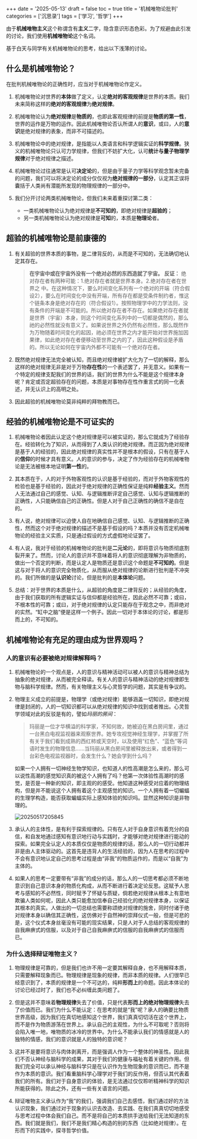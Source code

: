 +++
date = '2025-05-13'
draft = false
toc = true
title = '机械唯物论批判'
categories = ['沉思录']
tags = ['学习', '哲学']
+++

由于**机械唯物主义**这个称谓含有**主义**二字，隐含意识形态色彩。为了规避由此引发的讨论，我们使用**机械唯物论**这个名词。

基于白天与同学有关机械唯物论的思考，给出以下浅薄的讨论。

## 什么是机械唯物论？

在批判机械唯物论的正确性时，应当对于机械唯物论作定义。

1. 机械唯物论对世界的**本体**做了定义，认定**绝对的客观规律**是世界的本质。我们未来简称这样的**绝对的客观规律**为**绝对规律**。
   
2. 机械唯物论认为**绝对规律**是**物质的**，也即此客观规律的前提是**物质的第一性**，世界的运作是万物的运作。因此机械唯物论否认所谓人的**意识**，或曰，人的**意识**是绝对规律的表象，而非不可描述的。
   
3. 机械唯物论中的绝对规律，是指能以人类语言和科学逻辑实证的**科学规律**。狭义的机械唯物论只认可力学规律，但我们不妨扩大化，认可**统计与量子物理学规律**对于绝对规律之描述。
   
4. 机械唯物论过往通常是认可**决定论**的，但是由于量子力学等科学观念暂未完备的问题，我们可以将决定论的成分仅仅视为**绝对规律的一部分**，认定其正误将囊括于人类尚有潜能所发现的物理规律的一部分中。
   
5. 我们分开讨论两类机械唯物论，但我们未来着重探讨第二类：
   - 一类机械唯物论认为绝对规律是**不可知的**，即绝对规律是**超验的**；
   - 另一类机械唯物论认为绝对规律是**可知**的，本质是**物理论**者。

## 超验的机械唯物论是前康德的

1. 有关超验的世界本质的事物，是二律背反的，从而是不可知的，无法确切地认定其存在。
   >**在宇宙中或在宇宙外没有一个绝对必然的东西造就了宇宙。**
    **反证：** 绝对存在者有两种可能：1.绝对存在者就是世界本身。2.绝对存在者在世界之 中。在这种情况下，要么时间变化系列有一个绝对的开端（符合假设2），要么在时间变化中没有开端，所有存在都是受条件制约者，惟这个链条本身是绝对存在的（符合假设1）。按照物理学中的力学法则，没有条件的开端是不可能的。所以绝对存在者不存在。如果绝对存在者就是世界（宇宙）本身，则这个时间变化系列中的一切都是偶然的，那么祂的必然性就没有意义了。如果说世界之外仍然有必然性，那么既然作为万物随着时间变化的起因，祂必须在世界之内才能开始对世界施加因果律，如此绝对存在者便移动至世界之内的了，因此这种假设是矛盾的。所以无论如何在宇宙内外都不可能有一个绝对存在者。

2. 既然绝对规律无法完全被认知，而且绝对规律被扩大化为了一切的解释，那么这样的绝对规律无非是对于万物**存在性**的一个表述罢了，并无意义。如果有一个特定的规律支配我们的世界的话，我们的世界为什么不能是这个规律本身呢？肯定或否定超验存在的问题，本质是对事物存在性作重言式的同一化表述，并无认识上的高明之处。

3. 因此超验的机械唯物论莫非纯粹的拜物教而已。

## 经验的机械唯物论是不可证实的

1. 机械唯物论者因此认定这个绝对规律是可以被实证的，那么它就成为了经验存在。经验转化为了知识，从而得到了人类认识的绝对规律。而正因为绝对规律是基于人的经验的，因此绝对规律的真实性并不是根本的假设，只有在基于人的**信仰**的时候才具有意义。人的意识的参与，决定了作为经验存在的机械唯物论是无法被根本地证明**第一性**的。

2. 其本质在于，人的对于外物客观性的认识是基于经验的，而对于外物客观性的检验也是基于经验的，因此对于绝对规律的正确性保证是纯粹**经验主义**。然而人无法通过自己的感觉、认知、与逻辑推断评定自己感觉、认知与逻辑推断的正确性，人只能确信自己的正确性。但是人对于自己正确性的确信不是自在的。
   
3. 有人说，绝对规律可以迫使人自在地确信自己感觉、认知、与逻辑推断的正确性，然而这个对于绝对规律的描述不是基于假设的吗？本质并没有否定机械唯物论的经验主义实质，只是通过假设的方式虚假地论证罢了。
   
4. 有人说，我对于经验的机械唯物论的批判是**二元论**的，即将意识与物质彻底割裂开来了。然而，讨论人的意识并不意味着将人的意识彻底理解为非物质的，做出一个否定的判断，而是认定人是物质还是意识这个命题是**不可知的**。但是这与对于将人的意识完全物质化，从而服从绝对规律的论断进行批判是不冲突的。我们所做的是**认识论**讨论，但是批判的是**本体论**问题。

5. 总结：对于世界的本质是什么，从超验的角度是二律背反的；从经验的角度，由于我们获取的所有逻辑实证与信仰都是经验所在，因此必然不可靠；或曰，不根本性的可靠；或曰，对于绝对规律的认定只能存在于观念之中，而非绝对的实然。“缸中之脑”便是这样一个例子。因此一切对于本体论的讨论，都是形而上的，不可知的。
   
## 机械唯物论有充足的理由成为世界观吗？

### 人的意识有必要被绝对规律解释吗？

1. 机械唯物论的一个观点是，人的意识与精神活动可以被人的意识与精神总结为抽象的绝对规律，从而被完全释读。有关人的意识与精神活动的绝对规律即生物与脑科学规律。然而，有关物理主义与心灵哲学的问题，其实是有争议的。
   
2. 物理主义成立的前提是，物理学（或绝对规律）能够涵盖一切知识，即绝对规律是封闭的，人的一切知识都可以从绝对规律的知识中找到或者推出。心灵哲学领域对此的反驳是有的，譬如*玛丽的房间*：
   >玛丽是一位才华横溢的科学家，不知何故，她被迫在黑白房间里，通过一台黑白电视监视器来观察世界。她专攻视觉神经生理学，并掌握了所有关于我们看到成熟的西红柿或天空时，以及使用“红色”、“蓝色”等词语时发生的物理信息……当玛丽从黑白房间里被释放出来，或者得到一台彩色电视监视器时，会发生什么？她会学到什么吗？
   
   如果一个人拥有一切神经生物学知识，也知道人的性高潮是怎么来的，那么可以说性高潮的感觉知识真的被这个人拥有了吗？他第一次体验性高潮时的感觉，是否是一种新的知识，即主观的的感受。他知道这种感受对应着的物理结构，但是并不能说这个人拥有着这个主观感觉的知识。一个人拥有着一切蝙蝠的生理学构造，能否获取蝙蝠实际上感知体验的知识吗。显然这种知识是非物理的。
   
   ![20250517205845](https://raw.githubusercontent.com/an-jack511/blogIMG/main/MyBlogImg20250517205845.png)

3. 承认人的主体性，是有利于探索规律的。只有在人对于自身意识有着充分的自信，和自发地通过感知有意识地行动与实践时，才能够对绝对规律进行能动的探索。如果完全认定人的本质仅仅是物质的规律的话，那么人的一切行动都并非是由人主体驱动的。这首先是违背人的生活经验的，因为人在思考的过程中不会有意识地认定自己的思考过程是由“非我”的物质运作的，而是以“自我”为主体的。
   
4. 如果人的思考一定要带有“非我”的成分的话，那么人的一切思考都必须不断地意识到自己意识本身的物质化构成，从而不断进行着决定论反思。这赋予人思考与感知的不必然性，同时赋予了怀疑与质疑，倘若绝对规律从根本上有意地欺骗人类如何呢，因此人类只能愈加信奉自己经验化的绝对规律本身，以保证其根本的真实。人做出的一切总结也需要称颂绝对规律的施舍，同时付诸于绝对规律本身以确信其正确性，这仿佛对于自然神的崇拜仪式一般，但是可悲的是，这个仪式本身丝毫没有可能的现实结果，只是人对于人总结的客观规律的自我麻痹式的信服，以及对于自己自我麻痹式的信服的自我麻痹式的信服而已。
   
### 为什么选择辩证唯物主义？

1. 物理规律是可靠的，但是我们也许不用一定要其解释自身，也不用解释本质，只需要解释现象而已。物理规律是现象的规律，而非本质的规律。人们很早已经意识到了，本质的规律是一个不可达的，纯粹**形而上**的命题。因此本体论的讨论已经过时了，我们也不必纠缠此类问题了。

2. 但是这并不意味着**物理规律**失去了价值，只是代表**形而上的绝对物理规律**失去了价值而已。我们为什么不能认定：在思考的就是“我”呢？承人的确要比物质世界高级，因为我们在真切地感知这个世界，我们真真切切活在这个世界上，而不是作为物质游荡在世界上。承认自己的主观性，为什么不可取呢？否则将会陷入唯一地，唯物质的冰冷的世界中。为什么不能承认我们的情感就是人的独特的情感，我们的意识就是人的独特的意识呢？
   
3. 这并不是要将意识与肉体剥离开，而是强调人作为一个整体的神圣性。因此我们不否认神经与脑科学的成果，其对于我们的健康与福祉有着关键的作用。但我们完全可以承认神经与脑科学只是在认识作为生物现象的意识而已，而不是作为本质的意识。我们看重脑科学心理学对于我们的反作用，但否认其代表着我们的所有。我们对于自身意识的体验，是无法通过仅仅聆听精神科学的知识所能获得的。除此之外，还有一些有关语言的问题。
   
4. 辩证唯物主义承认作为“我”的我们，强调我们自己去感悟，我们通过好的方法认识现象，我们通过对于现象的认识去改造、去实践、在我们真真切切地感受与思考过程中体会我们自己。而不是将自己的本质拱手送给我们无法知道的东西。我们就是我们，我们不是我们精心构造的别的东西（比如绝对规律）。在形而下的实践中，探寻哲学价值。
